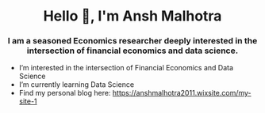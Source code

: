 <h1 align="center">Hello 👋, I'm Ansh Malhotra</a></h1>
<h3 align=center>I am a seasoned Economics researcher deeply interested in the intersection of financial economics and data science.</h3>

-  I’m interested in the intersection of Financial Economics and Data Science
-  I’m currently learning Data Science
-  Find my personal blog here: https://anshmalhotra2011.wixsite.com/my-site-1

<!---
Ansh-24/Ansh-24 is a ✨ special ✨ repository because its `README.md` (this file) appears on your GitHub profile.
You can click the Preview link to take a look at your changes.
--->
